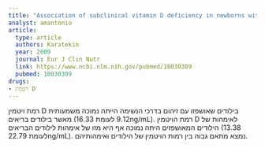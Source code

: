 ```yaml
---
title: "Association of subclinical vitamin D deficiency in newborns with acute lower respiratory infection and their mothers"
analyst: amantonio
article:
  type: article
  authors: Karatekin
  year: 2009
  journal: Eur J Clin Nutr
  link: https://www.ncbi.nlm.nih.gov/pubmed/18030309
  pubmed: 18030309
drugs:
- ויטמין D
---
```


רמת ויטמין D בילודים שאושפזו עם זיהום בדרכי הנשימה הייתה נמוכה משמעותית מאשר בילודים בריאים (9.12 לעומת 16.33ng/mL).
רמת הויטמין D לאימהות של הילודים המאושפזים היתה נמוכה אף היא מזו של אימהות לילודים הבריאים (13.38 לעומת 22.79ng/mL).
נמצא מתאם גבוה בין רמות הויטמין של הילודים ואימהותיהם.
